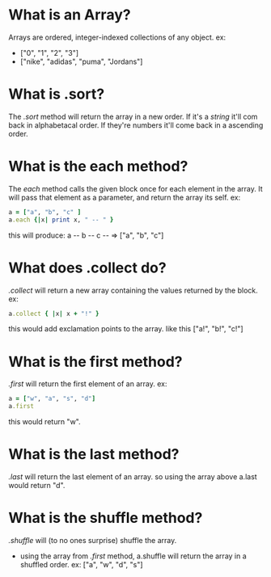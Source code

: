 # What is an Array?

 Arrays are ordered, integer-indexed collections of any object.
ex:
* ["0", "1", "2", "3"]
* ["nike", "adidas", "puma", "Jordans"]

# What is .sort?

The *.sort* method will return the array in a new order. If it's a *string* it'll com back in alphabetacal order. If they're numbers it'll come back in a ascending order.

# What is the each method?

 The *each* method calls the given block once for each element in the array. It will pass that element as a parameter, and return the array its self.
ex:
```ruby
a = ["a", "b", "c" ]
a.each {|x| print x, " -- " }
```
this will produce: a -- b -- c -- => ["a", "b", "c"]

# What does .collect do?

*.collect* will return a new array containing the values returned by the block.
ex:
```ruby
a.collect { |x| x + "!" }
```
this would add exclamation points to the array. like this ["a!", "b!", "c!"]

# What is the first method?

*.first* will return the first element of an array.
ex:
```ruby
a = ["w", "a", "s", "d"]
a.first
```
this would return "w".

# What is the last method?

*.last* will return the last element of an array.
so using the array above a.last would return "d".

# What is the shuffle method?

*.shuffle* will (to no ones surprise) shuffle the array.
* using the array from *.first* method, a.shuffle will return the array in a shuffled order.
ex: ["a", "w", "d", "s"]

